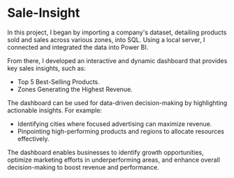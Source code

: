 # Sale-Insight
In this project, I began by importing a company's dataset, detailing products sold and sales across various zones, into SQL. Using a local server, I connected and integrated the data into Power BI. 

From there, I developed an interactive and dynamic dashboard that provides key sales insights, such as:
- Top 5 Best-Selling Products.
- Zones Generating the Highest Revenue.

The dashboard can be used for data-driven decision-making by highlighting actionable insights. For example:
- Identifying cities where focused advertising can maximize revenue.
- Pinpointing high-performing products and regions to allocate resources effectively.

 The dashboard enables businesses to identify growth opportunities, optimize marketing efforts in underperforming areas, and enhance overall decision-making to boost revenue and performance.
